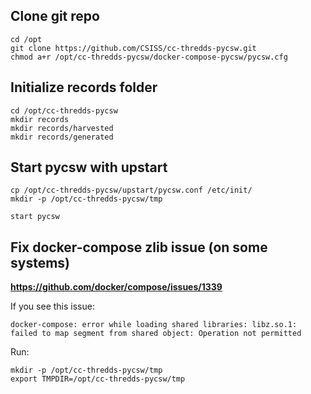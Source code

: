 ## Clone git repo
```
cd /opt
git clone https://github.com/CSISS/cc-thredds-pycsw.git
chmod a+r /opt/cc-thredds-pycsw/docker-compose-pycsw/pycsw.cfg
```

## Initialize records folder

```
cd /opt/cc-thredds-pycsw
mkdir records
mkdir records/harvested
mkdir records/generated
```


## Start pycsw with upstart

```
cp /opt/cc-thredds-pycsw/upstart/pycsw.conf /etc/init/
mkdir -p /opt/cc-thredds-pycsw/tmp

start pycsw
```


## Fix docker-compose zlib issue (on some systems)

__https://github.com/docker/compose/issues/1339__

If you see this issue:

`docker-compose: error while loading shared libraries: libz.so.1: failed to map segment from shared object: Operation not permitted`


Run:

```
mkdir -p /opt/cc-thredds-pycsw/tmp
export TMPDIR=/opt/cc-thredds-pycsw/tmp
```
